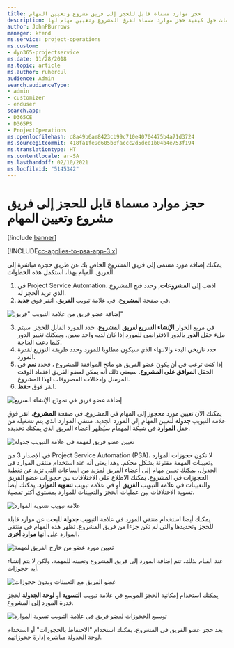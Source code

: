 ```yaml
---
title: حجز موارد مسماة قابل للحجز إلى فريق مشروع وتعيين المهام
description: يوفر هذا الموضوع معلومات حول كيفية حجز موارد مسماة لفرق المشروع وتعيين مهام لها.
author: JohnPBurrows
manager: kfend
ms.service: project-operations
ms.custom:
- dyn365-projectservice
ms.date: 11/28/2018
ms.topic: article
ms.author: ruhercul
audience: Admin
search.audienceType:
- admin
- customizer
- enduser
search.app:
- D365CE
- D365PS
- ProjectOperations
ms.openlocfilehash: d8a49b6ae8423cb99c710e40704475b4a71d3724
ms.sourcegitcommit: 418fa1fe9d605b8faccc2d5dee1b04b4e753f194
ms.translationtype: HT
ms.contentlocale: ar-SA
ms.lasthandoff: 02/10/2021
ms.locfileid: "5145342"
---
```

# <a name="book-named-bookable-resources-to-a-project-team-and-assign-tasks"></a>حجز موارد مسماة قابل للحجز إلى فريق مشروع وتعيين المهام 

[!include [banner](../includes/psa-now-project-operations.md)]

[!INCLUDE[cc-applies-to-psa-app-3.x](../includes/cc-applies-to-psa-app-3x.md)]

يمكنك إضافة مورد مسمى إلى فريق المشروع الخاص بك عن طريق حجزه مباشرة إلى الفريق. للقيام بهذا، استكمل هذه الخطوات.

1. في Project Service Automation، اذهب إلى **المشروعات**, وحدد فتح المشروع الذي تريد الحجز له.
2. في صفحة **المشروع**، في علامة تبويب **الفريق**، انقر فوق **جديد**. 

![إضافة عضو فريق من علامة التبويب "فريق"](media/RM-how-to-1.png)

3. في مربع الحوار **الإنشاء السريع لفريق المشروع**، حدد المورد القابل للحجز. سيتم ملء حقل **الدور** بالدور الافتراضي للمورد إذا كان لديه واحد معين. ويمكنك تغيير الدور كلما دعت الحاجة. 
4. حدد تاريخي البدء والانتهاء الذي سيكون مطلوبا للمورد وحدد طريقة التوزيع لقدرة المورد. 
5. إذا كنت ترغب في أن يكون عضو الفريق هو مانح الموافقة للمشروع ، فحدد **نعم** في الحقل **الموافق على المشروع**. سيعني ذلك أنه يمكن لعضو الفريق اعتماد الوقت المرسل وإدخالات المصروفات لهذا المشروع. 
6. انقر فوق **حفظ**.

![إضافة عضو فريق في نموذج الإنشاء السريع](media/RM-how-to-2.png)


يمكنك الآن تعيين مورد محجوز إلى المهام في المشروع. في صفحة **المشروع**، انقر فوق علامة التبويب **جدولة** لتعيين المهام إلى المورد الجديد. منتقي الموارد الذي يتم تشغيله من حقل **الموارد** في شبكة المهمام سيُظهر أعضاء الفريق الذي يمكنك تحديده.

![تعيين عضو فريق لمهمة في علامة التبويب جدولة](media/RM-how-to-3.png)

في الإصدار 3 من Project Service Automation (PSA)، لا تكون حجوزات الموارد وتعيينات المهمة مقترنة بشكل محكم. وهذا يعني أنه عند استخدام منتقي الموارد في الجدول، يمكنك تعيين مهام إلى أعضاء الفريق لمزيد من الساعات التي تزيد عن تغطية الحجوزات في المشروع.
يمكنك الاطلاع على الاختلافات بين حجوزات عضو الفريق والتعيينات في علامة التبويب **الفريق** أو في علامة تبويب **تسويه الموارد**. يمكنك أيضا تسوية الاختلافات بين عمليات الحجز والتعيينات للموارد بمستوى أكثر تفصيلا.

![علامة تبويب تسوية الموارد](media/RM-how-to-4.png)

يمكنك أيضا استخدام منتقي المورد في علامة التبويب **جدولة** للبحث عن موارد قابلة للحجز وتحديدها والتي لم تكن جزءا من فريق المشروع. تظهر هذه المهام في منتقي الموارد على أنها **موارد أخرى**.

![تعيين مورد عضو من خارج الفريق لمهمة](media/RM-how-to-5.png)

عند القيام بذلك، تتم إضافة المورد إلى فريق المشروع وتعيينه للمهمة، ولكن لا يتم إنشاء أيه حجوزات.

![عضو الفريق مع التعيينات وبدون حجوزات](media/RM-how-to-6.png)

يمكنك استخدام إمكانية الحجز الموسع في علامة تبويب **التسوية** أو **لوحة الجدولة** لحجز قدرة المورد إلى المشروع.

![توسيع الحجوزات لعضو فريق في علامة التبويب تسوية الموارد](media/RM-how-to-7.png)

بعد حجز عضو الفريق في المشروع، يمكنك استخدام "الاحتفاظ بالحجوزات" أو استخدام لوحة الجدولة مباشره إدارة حجوزاتهم.
